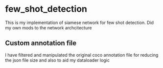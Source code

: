# few_shot_detection
This is my implementation of siamese network for few shot detection. Did my own mods to the network archcitecture

## Custom annotation file
I have filtered and manipulated the original coco annotation file for reducing the json file size and also to aid my dataloader logic
